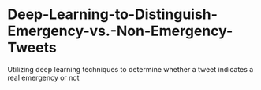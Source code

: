 # Deep-Learning-to-Distinguish-Emergency-vs.-Non-Emergency-Tweets
Utilizing deep learning techniques to determine whether a tweet indicates a real emergency or not
